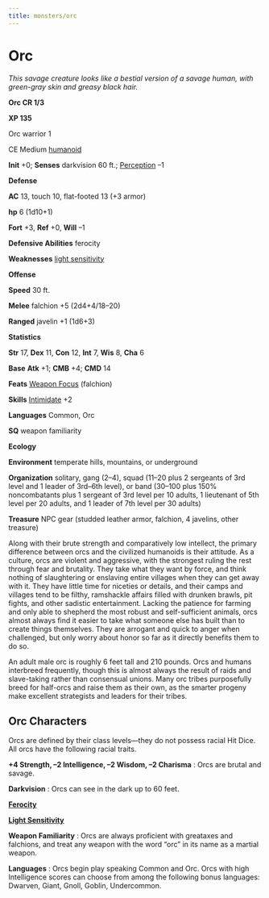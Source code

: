 ```yaml
---
title: monsters/orc
---
```

# Orc

_This savage creature looks like a bestial version of a savage human, with green-gray skin and greasy black hair._

**Orc CR 1/3**

**XP 135**

Orc warrior 1

CE Medium [humanoid](creatureTypes.md#_humanoid)

**Init** +0; **Senses** darkvision 60 ft.; [Perception](../skills/perception.md#_perception) –1

**Defense**

**AC** 13, touch 10, flat-footed 13 (+3 armor)

**hp** 6 (1d10+1)

**Fort** +3, **Ref** +0, **Will** –1

**Defensive Abilities** ferocity

**Weaknesses** [light sensitivity](universalMonsterRules.md#_light-sensitivity)

**Offense**

**Speed** 30 ft.

**Melee** falchion +5 (2d4+4/18–20)

**Ranged** javelin +1 (1d6+3)

**Statistics**

**Str** 17, **Dex** 11, **Con** 12, **Int** 7, **Wis** 8, **Cha** 6

**Base**  **Atk** +1; **CMB** +4; **CMD** 14

**Feats** [Weapon Focus](../feats.md#_weapon-focus) (falchion)

**Skills** [Intimidate](../skills/intimidate.md#_intimidate) +2

**Languages** Common, Orc

**SQ** weapon familiarity

**Ecology**

**Environment** temperate hills, mountains, or underground

**Organization** solitary, gang (2–4), squad (11–20 plus 2 sergeants of 3rd level and 1 leader of 3rd–6th level), or band (30–100 plus 150% noncombatants plus 1 sergeant of 3rd level per 10 adults, 1 lieutenant of 5th level per 20 adults, and 1 leader of 7th level per 30 adults)

**Treasure** NPC gear (studded leather armor, falchion, 4 javelins, other treasure)

Along with their brute strength and comparatively low intellect, the primary difference between orcs and the civilized humanoids is their attitude. As a culture, orcs are violent and aggressive, with the strongest ruling the rest through fear and brutality. They take what they want by force, and think nothing of slaughtering or enslaving entire villages when they can get away with it. They have little time for niceties or details, and their camps and villages tend to be filthy, ramshackle affairs filled with drunken brawls, pit fights, and other sadistic entertainment. Lacking the patience for farming and only able to shepherd the most robust and self-sufficient animals, orcs almost always find it easier to take what someone else has built than to create things themselves. They are arrogant and quick to anger when challenged, but only worry about honor so far as it directly benefits them to do so.

An adult male orc is roughly 6 feet tall and 210 pounds. Orcs and humans interbreed frequently, though this is almost always the result of raids and slave-taking rather than consensual unions. Many orc tribes purposefully breed for half-orcs and raise them as their own, as the smarter progeny make excellent strategists and leaders for their tribes.

## Orc Characters

Orcs are defined by their class levels—they do not possess racial Hit Dice. All orcs have the following racial traits.

**+4 Strength, –2 Intelligence, –2 Wisdom, –2 Charisma** : Orcs are brutal and savage.

**Darkvision** : Orcs can see in the dark up to 60 feet.

**[Ferocity](universalMonsterRules.md#_ferocity)**

**[Light Sensitivity](universalMonsterRules.md#_light-sensitivity)**

**Weapon Familiarity** : Orcs are always proficient with greataxes and falchions, and treat any weapon with the word “orc” in its name as a martial weapon.

**Languages** : Orcs begin play speaking Common and Orc. Orcs with high Intelligence scores can choose from among the following bonus languages: Dwarven, Giant, Gnoll, Goblin, Undercommon.

